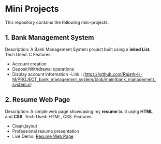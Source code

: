 # Mini Projects

This repository contains the following mini-projects:

## 1. Bank Management System
Description: A Bank Management System project built using a **inked List**.
Tech Used: C 
Features:
  - Account creation
  - Deposit/Withdrawal operations
  - Display account information
-Link : (https://github.com/Rajath-H-M/PROJECT_bank_management_system/blob/main/bank_management_system.c) 


## 2. Resume Web Page
Description: A simple web page showcasing my **resume** built using **HTML** and **CSS**.
Tech Used: HTML, CSS.
Features:
  - Clean,layout
  - Professional resume presentation
- Live Demo: [Resume Web Page]((https://rajath-h-m.github.io/PROJECT_bank_management_system/))  
  
